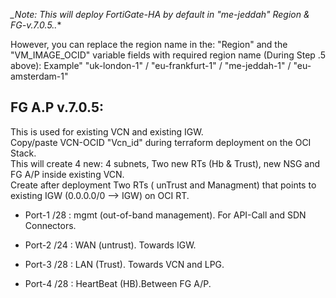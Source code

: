 

*_Note: This will deploy FortiGate-HA by default in "me-jeddah" Region & FG-v.7.0.5..**

However, you can replace the region name in the: "Region" and the "VM_IMAGE_OCID" variable fields with required region name (During Step .5 above):
Example"  "uk-london-1" / "eu-frankfurt-1" / "me-jeddah-1" / "eu-amsterdam-1"

## FG A.P v.7.0.5:

This is used for existing VCN and existing IGW.
<br /> 
Copy/paste VCN-OCID "Vcn_id" during terraform deployment on the OCI Stack.
<br /> 
This will create 4 new: 4 subnets, Two new RTs (Hb & Trust), new NSG and FG A/P inside existing VCN.
<br /> 
Create after deployment Two RTs ( unTrust and Managment) that points to existing IGW (0.0.0.0/0 --> IGW) on OCI RT.
<br /> 

* Port-1 /28 : mgmt (out-of-band management). For API-Call and SDN Connectors.  

* Port-2 /24 : WAN (untrust). Towards IGW.

* Port-3 /28 : LAN (Trust). Towards VCN and LPG.

* Port-4 /28 : HeartBeat (HB).Between FG A/P.


